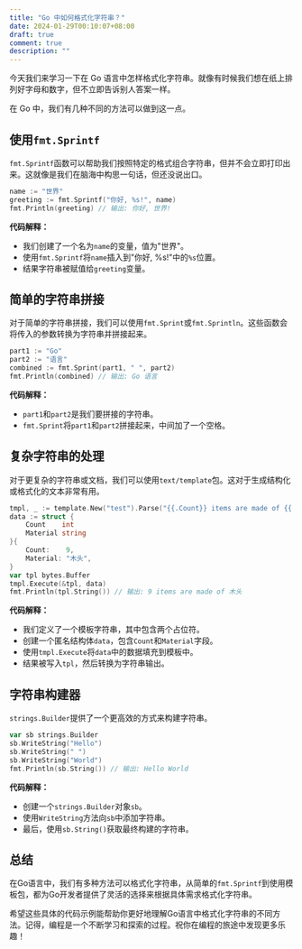 ```yaml
---
title: "Go 中如何格式化字符串？"
date: 2024-01-29T00:10:07+08:00
draft: true
comment: true
description: ""
---
```


今天我们来学习一下在 Go 语言中怎样格式化字符串。就像有时候我们想在纸上排列好字母和数字，但不立即告诉别人答案一样。

在 Go 中，我们有几种不同的方法可以做到这一点。

## 使用`fmt.Sprintf`

`fmt.Sprintf`函数可以帮助我们按照特定的格式组合字符串，但并不会立即打印出来。这就像是我们在脑海中构思一句话，但还没说出口。

```go
name := "世界"
greeting := fmt.Sprintf("你好, %s!", name)
fmt.Println(greeting) // 输出: 你好, 世界!
```

**代码解释：**
- 我们创建了一个名为`name`的变量，值为"世界"。
- 使用`fmt.Sprintf`将`name`插入到"你好, %s!"中的`%s`位置。
- 结果字符串被赋值给`greeting`变量。

## 简单的字符串拼接

对于简单的字符串拼接，我们可以使用`fmt.Sprint`或`fmt.Sprintln`。这些函数会将传入的参数转换为字符串并拼接起来。

```go
part1 := "Go"
part2 := "语言"
combined := fmt.Sprint(part1, " ", part2)
fmt.Println(combined) // 输出: Go 语言
```

**代码解释：**
- `part1`和`part2`是我们要拼接的字符串。
- `fmt.Sprint`将`part1`和`part2`拼接起来，中间加了一个空格。

## 复杂字符串的处理

对于更复杂的字符串或文档，我们可以使用`text/template`包。这对于生成结构化或格式化的文本非常有用。

```go
tmpl, _ := template.New("test").Parse("{{.Count}} items are made of {{.Material}}")
data := struct {
    Count    int
    Material string
}{
    Count:    9,
    Material: "木头",
}
var tpl bytes.Buffer
tmpl.Execute(&tpl, data)
fmt.Println(tpl.String()) // 输出: 9 items are made of 木头
```

**代码解释：**
- 我们定义了一个模板字符串，其中包含两个占位符。
- 创建一个匿名结构体`data`，包含`Count`和`Material`字段。
- 使用`tmpl.Execute`将`data`中的数据填充到模板中。
- 结果被写入`tpl`，然后转换为字符串输出。

## 字符串构建器

`strings.Builder`提供了一个更高效的方式来构建字符串。

```go
var sb strings.Builder
sb.WriteString("Hello")
sb.WriteString(" ")
sb.WriteString("World")
fmt.Println(sb.String()) // 输出: Hello World
```

**代码解释：**
- 创建一个`strings.Builder`对象`sb`。
- 使用`WriteString`方法向`sb`中添加字符串。
- 最后，使用`sb.String()`获取最终构建的字符串。

## 总结

在Go语言中，我们有多种方法可以格式化字符串，从简单的`fmt.Sprintf`到使用模板包，都为Go开发者提供了灵活的选择来根据具体需求格式化字符串。

希望这些具体的代码示例能帮助你更好地理解Go语言中格式化字符串的不同方法。记得，编程是一个不断学习和探索的过程。祝你在编程的旅途中发现更多乐趣！
